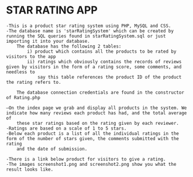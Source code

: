 #				STAR RATING APP

    -This is a product star rating system using PHP, MySQL and CSS.
    -The database name is 'starRatingSystem' which can be created by running the SQL queries found in starRatingSystem.sql or just importing it into your database.
        The database has the following 2 tables:
	        i) product which contains all the products to be rated by visitors to the app
	        ii) ratings which obviously contains the records of reviews given by visitors in the form of a rating score, some comments, and needless to
	            say this table references the product ID of the product the rating refers to.

	    The database connection credentials are found in the constructor of Rating.php

    —On the index page we grab and display all products in the system. We indicate how many reviews each product has had, and the total average of
        these star ratings based on the rating given by each reviewer.
    -Ratings are based on a scale of 1 to 5 stars.
    -Below each product is a list of all the individual ratings in the form of the number of stars given, the comments submitted with the rating
        and the date of submission.

    -There is a link below product for visitors to give a rating.
    -The images screenshot1.png and screenshot2.png show you what the result looks like.
